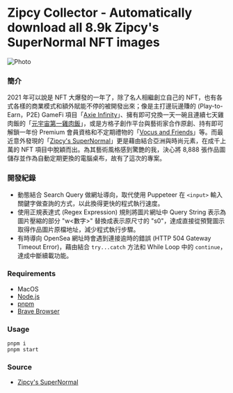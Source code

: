 # Zipcy Collector - Automatically download all 8.9k Zipcy's SuperNormal NFT images

![Photo](https://lh3.googleusercontent.com/hz79JHigNf9yzHmDOnekfEYbu30BJrhF-Zz7TteVV1mYE-X6nYXQuFhUEAfHhdUvJirwzai9B_fX30RnuDSfZWDa7K_YSbzMHEpa=h600)

### 簡介
2021 年可以說是 NFT 大爆發的一年了，除了名人相繼創立自己的 NFT，也有各式各樣的商業模式和額外賦能不停的被開發出來；像是主打邊玩邊賺的 (Play-to-Earn，P2E) GameFi 項目「[Axie Infinity](https://axieinfinity.com/)」、擁有即可兌換一天一碗且連續七天雞肉飯的「[元宇宙第一雞肉飯](https://opensea.io/collection/metaverse-no-1-chicken-rice)」，或是方格子創作平台與藝術家合作原創、持有即可解鎖一年份 Premium 會員資格和不定期禮物的「[Vocus and Friends](https://vocus.cc/vaf)」等。而最近意外發現的「[Zipcy's SuperNormal](https://opensea.io/collection/supernormalbyzipcy)」更是藉由結合亞洲與時尚元素，在成千上萬的 NFT 項目中脫穎而出。為其藝術風格感到驚艷的我，決心將 8,888 張作品圖儲存並作為自動定期更換的電腦桌布，故有了這次的專案。

### 開發紀錄
- 動態結合 Search Query 做網址導向，取代使用 Puppeteer 在 `<input>` 輸入關鍵字做查詢的方式，以此換得更快的程式執行速度。
- 使用正規表達式 (Regex Expression) 規則將圖片網址中 Query String 表示為圖片壓縮的部分 "w<數字>" 替換成表示原尺寸的 "s0"，達成直接從預覽圖示取得作品圖片原檔地址，減少程式執行步驟。
- 有時導向 OpenSea 網址時會遇到連接逾時的錯誤 (HTTP 504 Gateway Timeout Error)，藉由結合 `try...catch` 方法和 While Loop 中的 `continue`，達成中斷續載功能。

### Requirements
- MacOS
- [Node.js](https://nodejs.org/en/download/)
- [pnpm](https://pnpm.io/installation)
- [Brave Browser](https://brave.com/download/)

### Usage

    pnpm i
    pnpm start

### Source
- [Zipcy's SuperNormal](https://opensea.io/collection/supernormalbyzipcy)
